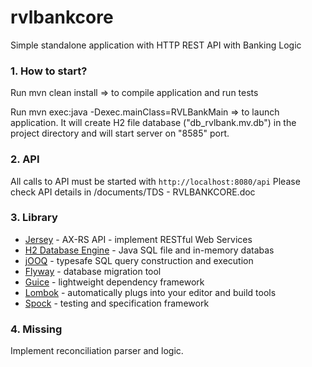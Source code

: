 # rvlbankcore
Simple standalone application with HTTP REST API with Banking Logic
### 1. How to start? ###
Run 
mvn clean install
=> to compile application and run tests
 
Run 
mvn exec:java -Dexec.mainClass=RVLBankMain 
=> to launch application. It will create H2 file database ("db_rvlbank.mv.db") in the project directory and 
will start server on "8585" port.  


### 2. API ###
All calls to API must be started with `http://localhost:8080/api`
Please check API details in /documents/TDS - RVLBANKCORE.doc

### 3. Library ###
* [Jersey](https://jersey.github.io) - AX-RS API - implement RESTful Web Services
* [H2 Database Engine](http://www.h2database.com) - Java SQL file and in-memory databas
* [jOOQ](https://www.jooq.org) -  typesafe SQL query construction and execution
* [Flyway](https://flywaydb.org) - database migration tool
* [Guice](https://github.com/google/guice) - lightweight dependency framework
* [Lombok](https://projectlombok.org) - automatically plugs into your editor and build tools
* [Spock](http://spockframework.org) - testing and specification framework

### 4. Missing ###
Implement reconciliation parser and logic.
                                                       
